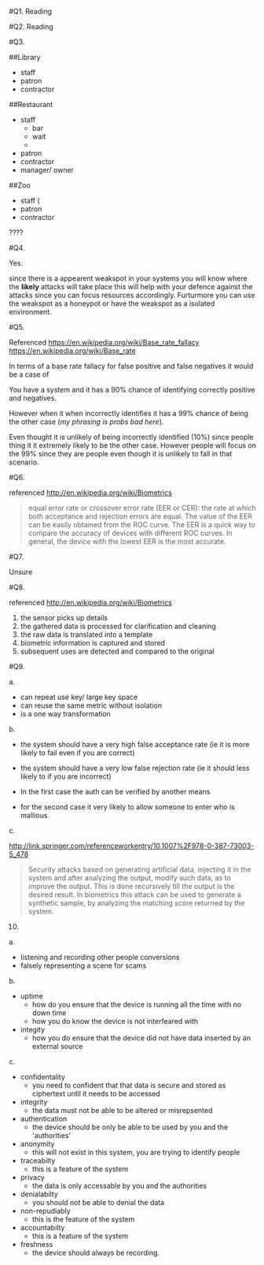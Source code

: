 #Q1. Reading

#Q2. Reading

#Q3. 

##Library

- staff
- patron
- contractor

##Restaurant
- staff 
  - bar
  - wait
  - 
- patron
- contractor
- manager/ owner

##Zoo
- staff (
- patron
- contractor

????

#Q4.

Yes.

since there is a appearent weakspot in your systems you will know where the **likely** attacks will take place this will help with your defence against the attacks since you can focus resources accordingly. Furturmore you can use the weakspot as a honeypot or have the weakspot as a isolated environment.

#Q5.

Referenced
https://en.wikipedia.org/wiki/Base_rate_fallacy
https://en.wikipedia.org/wiki/Base_rate

In terms of a base rate fallacy for false positive and false negatives it would be a case of

You have a system and it has a 90% chance of identifying correctly positive and negatives. 

However when it when incorrectly identifies it has a 99% chance of being the other case (*my phrasing is probs bad here*).

Even thought it is unlikely of being incorrectly identified (10%) since people thing it it extremely likely to be the other case. However people will focus on the 99% since they are people even though it is unlikely to fall in that scenario.   

#Q6.

referenced
http://en.wikipedia.org/wiki/Biometrics

>equal error rate or crossover error rate (EER or CER): the rate at which both acceptance and rejection errors are equal. The value of the EER can be easily obtained from the ROC curve. The EER is a quick way to compare the accuracy of devices with different ROC curves. In general, the device with the lowest EER is the most accurate.

#Q7.

Unsure

#Q8.

referenced
http://en.wikipedia.org/wiki/Biometrics

1. the sensor picks up details
1. the gathered data is processed for clarification and cleaning
1. the raw data is translated into a template
1. biometric information is captured and stored
1. subsequent uses are detected and compared to the original

#Q9.

a.

- can repeat use key/ large key space
- can reuse the same metric without isolation
- is a one way transformation

b. 

- the system should have a very high false acceptance rate (ie it is more likely to fail even if you are correct)
- the system should have a very low false rejection rate (ie it should less likely to if you are incorrect)

- In the first case the auth can be verified by another means 
- for the second case it very likely to allow someone to enter who is mallious

c. 

http://link.springer.com/referenceworkentry/10.1007%2F978-0-387-73003-5_478

>Security attacks based on generating artificial data, injecting it in the system and after analyzing the output, modify such data, as to improve the output. This is done recursively till the output is the desired result. In biometrics this attack can be used to generate a synthetic sample, by analyzing the matching score returned by the system.

10.

a. 

- listening and recording other people conversions
- falsely representing a scene for scams

b.

- uptime
	- how do you ensure that the device is running all the time with no down time
	- how you do know the device is not interfeared with
- integity
	- how you do ensure that the device did not have data inserted by an external source

c.

- confidentality
	- you need to confident that that data is secure and stored as ciphertext until it needs to be accessed
- integrity
	- the data must not be able to be altered or misrepsented
- authentication
	- the device should be only be able to be used by you and the 'authorities'
- anonymity
	- this will not exist in this system, you are trying to identify people
- traceabilty
	- this is a feature of the system
- privacy
	- the data is only accessable by you and the authorities
- denialabilty
	- you should not be able to denial the data
- non-repudiably
	- this is the feature of the system
- accountabilty
	- this is a feature of the system
- freshness
	- the device should always be recording.